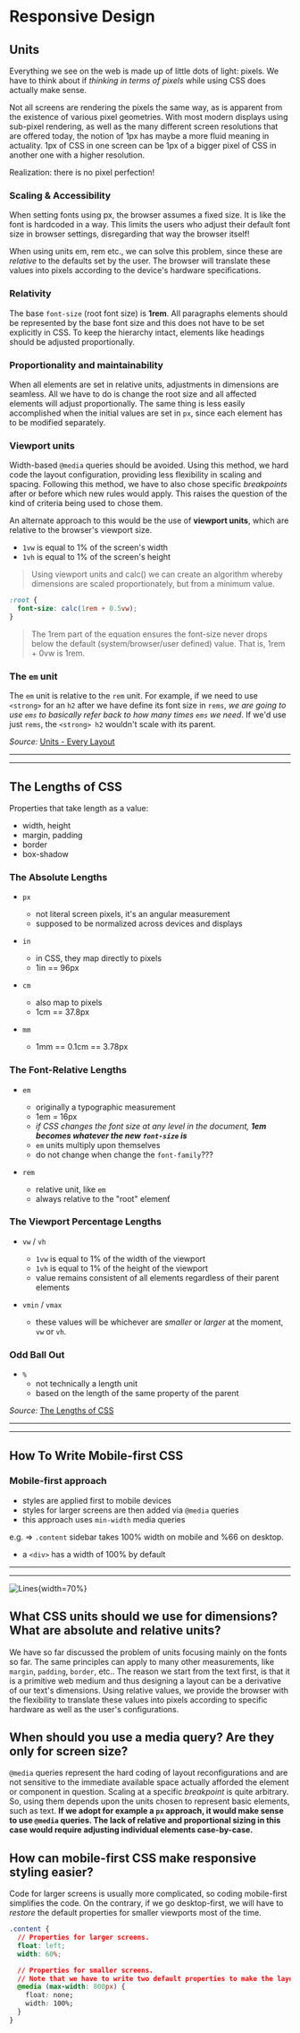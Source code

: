 # Responsive Design

## Units

Everything we see on the web is made up of little dots of light: pixels. We have to think about if _thinking in terms of pixels_ while using CSS does actually make sense.

Not all screens are rendering the pixels the same way, as is apparent from the existence of various pixel geometries. With most modern displays using sub-pixel rendering, as well as the many different screen resolutions that are offered today, the notion of 1px has maybe a more fluid meaning in actuality. 1px of CSS in one screen can be 1px of a bigger pixel of CSS in another one with a higher resolution.

Realization: there is no pixel perfection!

### Scaling & Accessibility 

When setting fonts using px, the browser assumes a fixed size. It is like the font is hardcoded in a way. This limits the users who adjust their default font size in browser settings, disregarding that way the browser itself!

When using units em, rem etc., we can solve this problem, since these are _relative_ to the defaults set by the user. The browser will translate these values into pixels according to the device's hardware specifications.

### Relativity

The base `font-size` (root font size) is __1rem__. All paragraphs elements should be represented by the base font size and this does not have to be set explicitly in CSS. To keep the hierarchy intact, elements like headings should be adjusted proportionally. 

### Proportionality and maintainability

When all elements are set in relative units, adjustments in dimensions are seamless. All we have to do is change the root size and all affected elements will adjust proportionally. 
The same thing is less easily accomplished when the initial values are set in `px`, since each element has to be modified separately.

### Viewport units

Width-based `@media` queries should be avoided. Using this method, we hard code the layout configuration, providing less flexibility in scaling and spacing. Following this method, we have to also chose specific _breakpoints_ after or before which new rules would apply. This raises the question of the kind of criteria being used to chose them.

An alternate approach to this would be the use of __viewport units__, which are relative to the browser's viewport size.

* `1vw` is equal to 1% of the screen's width
* `1vh` is equal to 1% of the screen's height



>Using viewport units and calc() we can create an algorithm whereby dimensions are scaled proportionately, but from a minimum value.

```css
:root {
  font-size: calc(1rem + 0.5vw);
}
```

>The 1rem part of the equation ensures the font-size never drops below the default (system/browser/user defined) value. That is, 1rem + 0vw is 1rem.


### The `em` unit

The `em` unit is relative to the `rem` unit. For example, if we need to use `<strong>` for an `h2` after we have define its font size in `rems`, _we are going to use `ems` to basically refer back to how many times `ems` we need_. If we'd use just `rems`, the `<strong> h2` wouldn't scale with its parent.

_Source:_ [Units - Every Layout](https://every-layout.dev/rudiments/units/)


--------------------------------------------------------
--------------------------------------------------------


## The Lengths of CSS

Properties that take length as a value: 
* width, height
* margin, padding
* border
* box-shadow

### The Absolute Lengths

* `px`
  * not literal screen pixels, it's an angular measurement
  * supposed to be normalized across devices and displays

* `in`
  * in CSS, they map directly to pixels
  * 1in == 96px

* `cm`
  * also map to pixels
  * 1cm == 37.8px

* `mm`
  * 1mm == 0.1cm == 3.78px


### The Font-Relative Lengths

* `em`
  * originally a typographic measurement
  * 1em = 16px
  * _if CSS changes the font size at any level in the document, **1em becomes whatever the new `font-size` is**_
  * `em` units multiply upon themselves
  * do not change when change the `font-family`???

* `rem`
  * relative unit, like `em`
  * always relative to the "root" elemenť


### The Viewport Percentage Lengths

* `vw` / `vh`
  * `1vw` is equal to 1% of the width of the viewport
  * `1vh` is equal to 1% of the height of the viewport
  * value remains consistent of all elements regardless of their parent elements

* `vmin` / `vmax`
  * these values will be whichever are _smaller_ or _larger_ at the moment, `vw` or `vh`.


### Odd Ball Out

* `%`
  * not technically a length unit
  * based on the length of the same property of the parent

_Source:_ [The Lengths of CSS](https://css-tricks.com/the-lengths-of-css/)


--------------------------------------------------------
--------------------------------------------------------

## How To Write Mobile-first CSS

### Mobile-first approach

* styles are applied first to mobile devices
* styles for larger screens are then added via `@media` queries
* this approach uses `min-width` media queries

e.g. => `.content` sidebar takes 100% width on mobile and %66 on desktop.
* a `<div>` has a width of 100% by default 






--------------------------------------------------------
--------------------------------------------------------






![Lines](https://media.giphy.com/media/cNTobeyDPsv9xUeAOR/giphy.gif){width=70%}



## What CSS units should we use for dimensions? What are absolute and relative units? 
We have so far discussed the problem of units focusing mainly on the fonts so far. The same principles can apply to many other measurements, like `margin`, `padding`, `border`, etc.. 
The reason we start from the text first, is that it is a primitive web medium and thus designing a layout can be a derivative of our text's dimensions.
Using relative values, we provide the browser with the flexibility to translate these values into pixels according to specific hardware as well as the user's configurations.

## When should you use a media query? Are they only for screen size?
`@media` queries represent the hard coding of layout reconfigurations and are not sensitive to the immediate available space actually afforded the element or component in question. Scaling at a specific _breakpoint_ is quite arbitrary.
So, using them depends upon the units chosen to represent basic elements, such as text. **If we adopt for example a `px` approach, it would make sense to use `@media` queries. The lack of relative and proportional sizing in this case would require adjusting individual elements case-by-case.**

## How can mobile-first CSS make responsive styling easier?

Code for larger screens is usually more complicated, so coding mobile-first simplifies the code.
On the contrary, if we go desktop-first, we will have to _restore_ the default properties for smaller viewports most of the time.

``` css
.content {
  // Properties for larger screens.
  float: left;
  width: 60%;

  // Properties for smaller screens.
  // Note that we have to write two default properties to make the layout work
  @media (max-width: 800px) {
    float: none;
    width: 100%;
  }
}
``` 